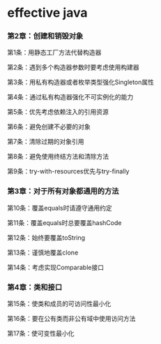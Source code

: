 # effective java

### **第2章：创建和销毁对象**

第1条：用静态工厂方法代替构造器

第2条：遇到多个构造器参数时要考虑使用构建器

第3条：用私有构造器或者枚举类型强化Singleton属性

第4条：通过私有构造器强化不可实例化的能力

第5条：优先考虑依赖注入的引用资源

第6条：避免创建不必要的对象

第7条：清除过期的对象引用

第8条：避免使用终结方法和清除方法

第9条：try-with-resources优先与try-finally

### **第3章：对于所有对象都通用的方法**

第10条：覆盖equals时请遵守通用约定

第11条：覆盖equals时总要覆盖hashCode

第12条：始终要覆盖toString

第13条：谨慎地覆盖clone

第14条：考虑实现Comparable接口

### **第4章：类和接口**

第15条：使类和成员的可访问性最小化

第16条：要在公有类而非公有域中使用访问方法

第17条：使可变性最小化

